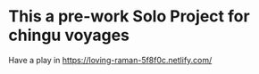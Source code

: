 # This a pre-work Solo Project for chingu voyages

Have a play in https://loving-raman-5f8f0c.netlify.com/
